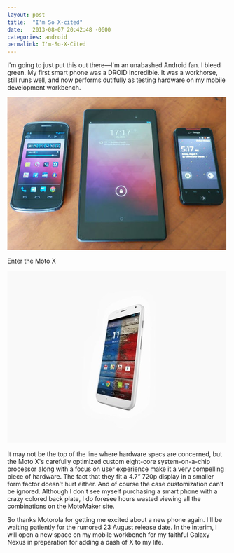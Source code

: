 ```yaml
---
layout: post
title:  "I'm So X-cited"
date:   2013-08-07 20:42:48 -0600
categories: android
permalink: I'm-So-X-Cited
---
```

I'm going to just put this out there—I'm an unabashed Android fan. I bleed green. My first smart phone was a DROID Incredible. It was a workhorse, still runs well, and now performs dutifully as testing hardware on my mobile development workbench. 

![My Android Phones](/img/android-family.jpg)

Enter the Moto X

![Moto X](/img/motox.jpg)

It may not be the top of the line where hardware specs are concerned, but the Moto X's carefully optimized custom eight-core system-on-a-chip processor along with a focus on user experience make it a very compelling piece of hardware. The fact that they fit a 4.7” 720p display in a smaller form factor doesn't hurt either. And of course the case customization can't be ignored. Although I don't see myself purchasing a smart phone with a crazy colored back plate, I do foresee hours wasted viewing all the combinations on the MotoMaker site.

So thanks Motorola for getting me excited about a new phone again. I'll be waiting patiently for the rumored 23 August release date. In the interim, I will open a new space on my mobile workbench for my faithful Galaxy Nexus in preparation for adding a dash of X to my life.
